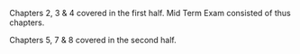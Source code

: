 Chapters 2, 3 & 4 covered in the first half. Mid Term Exam consisted of thus chapters. 

Chapters 5, 7 & 8 covered in the second half. 
